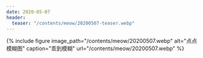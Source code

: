 ```yaml
---
date: 2020-05-07
header:
  teaser: "/contents/meow/20200507-teaser.webp"
---
```


{% include figure image_path="/contents/meow/20200507.webp" alt="点点模糊图" caption="乖到模糊" url="/contents/meow/20200507.webp" %}
